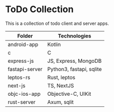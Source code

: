 # ToDo Collection
This is a collection of todo client and server apps.

| Folder | Technologies |
| --- | --- |
| android-app | Kotlin |
| c | C |
| express-js | JS, Express, MongoDB |
| fastapi-server | Python3, fastapi, sqlite |
| leptos-rs | Rust, leptos |
| next-js | TS, NextJS |
| objc-ios-app | Objective-C, UIKit |
| rust-server | Axum, sqlit |